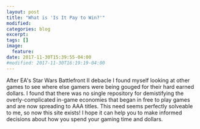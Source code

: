 ```yaml
---
layout: post
title: "What is 'Is It Pay to Win?'"
modified:
categories: blog
excerpt:
tags: []
image:
  feature:
date: 2017-11-30T15:39:55-04:00
#modified: 2017-11-30T16:19:19-04:00
---
```


After EA's Star Wars Battlefront II debacle I found myself looking at other games to see where else gamers were being gouged for their hard earned dollars.
I found that there was no single repository for demistifying the overly-complicated in-game economies that began in free to play games and are now spreading to AAA titles.
This need seems perfectly solveable to me, so now this site exists! I hope it can help you to make informed decisions about how you spend your gaming time and dollars.


